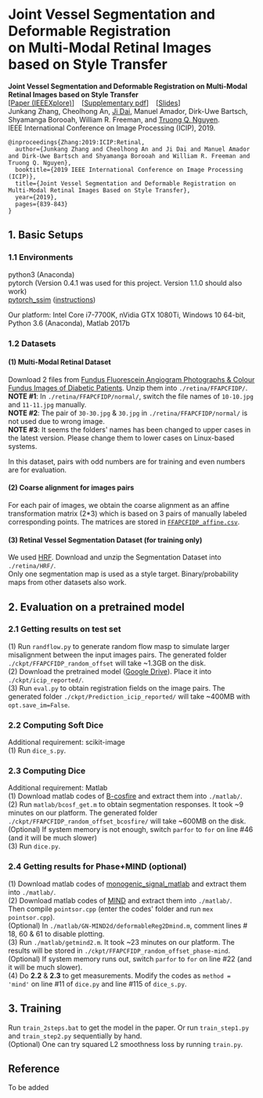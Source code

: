# Joint Vessel Segmentation and Deformable Registration <br> on Multi-Modal Retinal Images based on Style Transfer

**Joint Vessel Segmentation and Deformable Registration on Multi-Modal Retinal Images based on Style Transfer** <br>
\[[Paper \(IEEEXplore\)](https://ieeexplore.ieee.org/document/8802932)\] &ensp; 
\[[Supplementary pdf]()\] &ensp; 
\[[Slides]()\] <br>
Junkang Zhang, 
Cheolhong An, 
[Ji Dai](https://jidai-code.github.io/), 
Manuel Amador, 
Dirk-Uwe Bartsch, 
Shyamanga Borooah, 
William R. Freeman, 
and [Truong Q. Nguyen](https://jacobsschool.ucsd.edu/faculty/faculty_bios/index.sfe?fmp_recid=48). <br>
IEEE International Conference on Image Processing (ICIP), 2019. 

```
@inproceedings{Zhang:2019:ICIP:Retinal,
  author={Junkang Zhang and Cheolhong An and Ji Dai and Manuel Amador and Dirk-Uwe Bartsch and Shyamanga Borooah and William R. Freeman and Truong Q. Nguyen},
  booktitle={2019 IEEE International Conference on Image Processing (ICIP)},
  title={Joint Vessel Segmentation and Deformable Registration on Multi-Modal Retinal Images Based on Style Transfer},
  year={2019},
  pages={839-843}
}
```

## 1. Basic Setups
### 1.1 Environments
python3 (Anaconda) <br>
pytorch (Version 0.4.1 was used for this project. Version 1.1.0 should also work) <br>
[pytorch_ssim](https://github.com/Po-Hsun-Su/pytorch-ssim) ([instructions](https://github.com/JunkangZhang/RetinalSegReg/blob/master/pytorch_ssim/readme.md)) <br>

Our platform: Intel Core i7-7700K, nVidia GTX 1080Ti, Windows 10 64-bit, Python 3.6 (Anaconda), Matlab 2017b

### 1.2 Datasets
#### (1) Multi-Modal Retinal Dataset
Download 2 files from [Fundus Fluorescein Angiogram Photographs & Colour Fundus Images of Diabetic Patients](https://sites.google.com/site/hosseinrabbanikhorasgani/datasets-1/fundus-fluorescein-angiogram-photographs--colour-fundus-images-of-diabetic-patients). Unzip them into `./retina/FFAPCFIDP/`. <br>
**NOTE #1**: In `./retina/FFAPCFIDP/normal/`, switch the file names of `10-10.jpg` and `11-11.jpg` manually. <br>
**NOTE #2**: The pair of `30-30.jpg` & `30.jpg` in `./retina/FFAPCFIDP/normal/` is not used due to wrong image. <br>
**NOTE #3**: It seems the folders' names has been changed to upper cases in the latest version. Please change them to lower cases on Linux-based systems. <br>

In this dataset, pairs with odd numbers are for training and even numbers are for evaluation. 

#### (2) Coarse alignment for images pairs
For each pair of images, we obtain the coarse alignment as an affine transformation matrix (2\*3) which is based on 3 pairs of manually labeled corresponding points. The matrices are stored in [`FFAPCFIDP_affine.csv`](https://github.com/JunkangZhang/RetinalSegReg/blob/master/FFAPCFIDP_affine.csv).  <br>

#### (3) Retinal Vessel Segmentation Dataset (for training only)
We used [HRF](https://www5.cs.fau.de/research/data/fundus-images/). Download and unzip the Segmentation Dataset into  `./retina/HRF/`.  <br>
Only one segmentation map is used as a style target. Binary/probability maps from other datasets also work. <br>

## 2. Evaluation on a pretrained model
### 2.1 Getting results on test set
(1) Run `randflow.py` to generate random flow masp to simulate larger misalignment between the input images pairs. The generated folder `./ckpt/FFAPCFIDP_random_offset` will take ~1.3GB on the disk.  <br>
(2) Download the pretrained model ([Google Drive](https://drive.google.com/file/d/1iNS-2war7jGdS-i5twadZZ14LXUWR0Rw/view?usp=sharing)). Place it into `./ckpt/icip_reported/`.  <br>
(3) Run `eval.py` to obtain registration fields on the image pairs. The generated folder `./ckpt/Prediction_icip_reported/` will take ~400MB with `opt.save_im=False`.  <br>

### 2.2 Computing Soft Dice
Additional requirement: scikit-image <br>
(1) Run `dice_s.py`.

### 2.3 Computing Dice
Additional requirement: Matlab <br>
(1) Download matlab codes of [B-cosfire](https://www.mathworks.com/matlabcentral/fileexchange/49172-trainable-cosfire-filters-for-curvilinear-structure-delineation-in-images) and extract them into `./matlab/`. <br>
(2) Run `matlab/bcosf_get.m` to obtain segmentation responses. It took ~9 minutes on our platform. The generated folder `./ckpt/FFAPCFIDP_random_offset_bcosfire/` will take ~600MB on the disk. <br>
(Optional) If system memory is not enough, switch `parfor` to `for` on line #46 (and it will be much slower) <br>
(3) Run `dice.py`. 

### 2.4 Getting results for Phase+MIND (optional)
(1) Download matlab codes of [monogenic_signal_matlab](https://github.com/CPBridge/monogenic_signal_matlab) and extract them into `./matlab/`. <br>
(2) Download matlab codes of [MIND](http://www.ibme.ox.ac.uk/research/biomedia/julia-schnabel/files/gn-mind2d.zip/view) and extract them into `./matlab/`. <br>
Then compile `pointsor.cpp` (enter the codes' folder and run `mex pointsor.cpp`). <br>
(Optional) In `./matlab/GN-MIND2d/deformableReg2Dmind.m`, comment lines # 18, 60 & 61 to disable plotting. <br>
(3) Run `./matlab/getmind2.m`. It took ~23 minutes on our platform. The results will be stored in `./ckpt/FFAPCFIDP_random_offset_phase-mind`. <br>
(Optional) If system memory runs out, switch `parfor` to `for` on line #22 (and it will be much slower). <br>
(4) Do **2.2** & **2.3** to get measurements. Modify the codes as `method = 'mind'` on line #11 of `dice.py` and line #115 of `dice_s.py`. 


## 3. Training
Run `train_2steps.bat` to get the model in the paper. Or run `train_step1.py` and `train_step2.py` sequentially by hand. <br>
(Optional) One can try squared L2 smoothness loss by running `train.py`. 


## Reference
To be added
